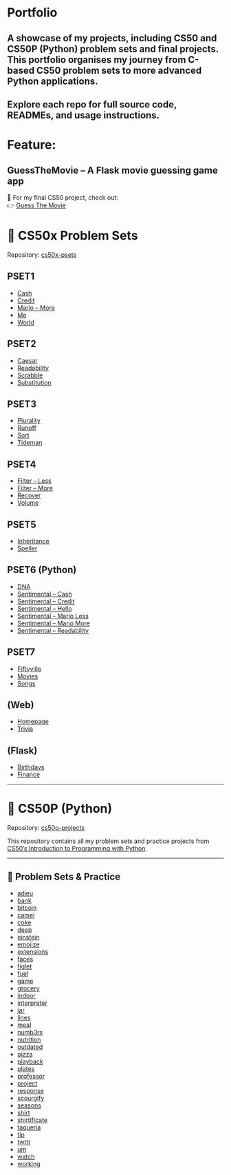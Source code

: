 # Portfolio

A showcase of my projects, including CS50 and CS50P (Python) problem sets and final projects.
This portfolio organises my journey from C-based CS50 problem sets to more advanced Python applications.
---
Explore each repo for full source code, READMEs, and usage instructions.
---
# Feature:
## **GuessTheMovie** – A Flask movie guessing game app
🔗 For my final CS50 project, check out:  
👉 [Guess The Movie](https://github.com/RaimondoSoleglio/guessthemovie)

# 📘 CS50x Problem Sets
Repository: [cs50x-psets](https://github.com/yourusername/cs50x-psets)

## PSET1
- [Cash](https://github.com/RaimondoSoleglio/CS50_psets/tree/main/pset1/cash)
- [Credit](https://github.com/RaimondoSoleglio/CS50_psets/tree/main/pset1/credit)
- [Mario – More](https://github.com/RaimondoSoleglio/CS50_psets/tree/main/pset1/mario-more)
- [Me](https://github.com/RaimondoSoleglio/CS50_psets/tree/main/pset1/me)
- [World](https://github.com/RaimondoSoleglio/CS50_psets/tree/main/pset1/world)

## PSET2
- [Caesar](https://github.com/RaimondoSoleglio/CS50_psets/tree/main/pset2/caesar)
- [Readability](https://github.com/RaimondoSoleglio/CS50_psets/tree/main/pset2/readability)
- [Scrabble](https://github.com/RaimondoSoleglio/CS50_psets/tree/main/pset2/scrabble)
- [Substitution](https://github.com/RaimondoSoleglio/CS50_psets/tree/main/pset2/substitution)

## PSET3
- [Plurality](https://github.com/RaimondoSoleglio/CS50_psets/tree/main/pset3/plurality)
- [Runoff](https://github.com/RaimondoSoleglio/CS50_psets/tree/main/pset3/runoff)
- [Sort](https://github.com/RaimondoSoleglio/CS50_psets/tree/main/pset3/sort)
- [Tideman](https://github.com/RaimondoSoleglio/CS50_psets/tree/main/pset3/tideman)

## PSET4
- [Filter – Less](https://github.com/RaimondoSoleglio/CS50_psets/tree/main/pset4/filter-less)
- [Filter – More](https://github.com/RaimondoSoleglio/CS50_psets/tree/main/pset4/filter-more)
- [Recover](https://github.com/RaimondoSoleglio/CS50_psets/tree/main/pset4/recover)
- [Volume](https://github.com/RaimondoSoleglio/CS50_psets/tree/main/pset4/volume)

## PSET5
- [Inheritance](https://github.com/RaimondoSoleglio/CS50_psets/tree/main/pset5/inheritance)
- [Speller](https://github.com/RaimondoSoleglio/CS50_psets/tree/main/pset5/speller)

## PSET6 (Python)
- [DNA](https://github.com/RaimondoSoleglio/CS50_psets/tree/main/pset6/dna)
- [Sentimental – Cash](https://github.com/RaimondoSoleglio/CS50_psets/tree/main/pset6/sentimental-cash)
- [Sentimental – Credit](https://github.com/RaimondoSoleglio/CS50_psets/tree/main/pset6/sentimental-credit)
- [Sentimental – Hello](https://github.com/RaimondoSoleglio/CS50_psets/tree/main/pset6/sentimental-hello)
- [Sentimental – Mario Less](https://github.com/RaimondoSoleglio/CS50_psets/tree/main/pset6/sentimental-mario-less)
- [Sentimental – Mario More](https://github.com/RaimondoSoleglio/CS50_psets/tree/main/pset6/sentimental-mario-more)
- [Sentimental – Readability](https://github.com/RaimondoSoleglio/CS50_psets/tree/main/pset6/sentimental-readability)

## PSET7
- [Fiftyville](https://github.com/RaimondoSoleglio/CS50_psets/tree/main/pset7/fiftyville)
- [Movies](https://github.com/RaimondoSoleglio/CS50_psets/tree/main/pset7/movies)
- [Songs](https://github.com/RaimondoSoleglio/CS50_psets/tree/main/pset7/songs)

## (Web)
- [Homepage](https://github.com/RaimondoSoleglio/CS50_psets/tree/main/pset8/homepage)
- [Trivia](https://github.com/RaimondoSoleglio/CS50_psets/tree/main/pset8/trivia)

## (Flask)
- [Birthdays](https://github.com/RaimondoSoleglio/CS50_psets/tree/main/pset9/birthdays)
- [Finance](https://github.com/RaimondoSoleglio/CS50_psets/tree/main/pset9/finance)
  
---

# 🐍 CS50P (Python)
Repository: [cs50p-projects](https://github.com/yourusername/cs50p-projects)

This repository contains all my problem sets and practice projects from [CS50’s Introduction to Programming with Python](https://cs50.harvard.edu/python).

---

## 📂 Problem Sets & Practice

- [adieu](https://github.com/RaimondoSoleglio/CS50P-psets/tree/main/adieu)
- [bank](https://github.com/RaimondoSoleglio/CS50P-psets/tree/main/bank)
- [bitcoin](https://github.com/RaimondoSoleglio/CS50P-psets/tree/main/bitcoin)
- [camel](https://github.com/RaimondoSoleglio/CS50P-psets/tree/main/camel)
- [coke](https://github.com/RaimondoSoleglio/CS50P-psets/tree/main/coke)
- [deep](https://github.com/RaimondoSoleglio/CS50P-psets/tree/main/deep)
- [einstein](https://github.com/RaimondoSoleglio/CS50P-psets/tree/main/einstein)
- [emojize](https://github.com/RaimondoSoleglio/CS50P-psets/tree/main/emojize)
- [extensions](https://github.com/RaimondoSoleglio/CS50P-psets/tree/main/extensions)
- [faces](https://github.com/RaimondoSoleglio/CS50P-psets/tree/main/faces)
- [figlet](https://github.com/RaimondoSoleglio/CS50P-psets/tree/main/figlet)
- [fuel](https://github.com/RaimondoSoleglio/CS50P-psets/tree/main/fuel)
- [game](https://github.com/RaimondoSoleglio/CS50P-psets/tree/main/game)
- [grocery](https://github.com/RaimondoSoleglio/CS50P-psets/tree/main/grocery)
- [indoor](https://github.com/RaimondoSoleglio/CS50P-psets/tree/main/indoor)
- [interpreter](https://github.com/RaimondoSoleglio/CS50P-psets/tree/main/interpreter)
- [jar](https://github.com/RaimondoSoleglio/CS50P-psets/tree/main/jar)
- [lines](https://github.com/RaimondoSoleglio/CS50P-psets/tree/main/lines)
- [meal](https://github.com/RaimondoSoleglio/CS50P-psets/tree/main/meal)
- [numb3rs](https://github.com/RaimondoSoleglio/CS50P-psets/tree/main/numb3rs)
- [nutrition](https://github.com/RaimondoSoleglio/CS50P-psets/tree/main/nutrition)
- [outdated](https://github.com/RaimondoSoleglio/CS50P-psets/tree/main/outdated)
- [pizza](https://github.com/RaimondoSoleglio/CS50P-psets/tree/main/pizza)
- [playback](https://github.com/RaimondoSoleglio/CS50P-psets/tree/main/playback)
- [plates](https://github.com/RaimondoSoleglio/CS50P-psets/tree/main/plates)
- [professor](https://github.com/RaimondoSoleglio/CS50P-psets/tree/main/professor)
- [project](https://github.com/RaimondoSoleglio/CS50P-psets/tree/main/project)
- [response](https://github.com/RaimondoSoleglio/CS50P-psets/tree/main/response)
- [scourgify](https://github.com/RaimondoSoleglio/CS50P-psets/tree/main/scourgify)
- [seasons](https://github.com/RaimondoSoleglio/CS50P-psets/tree/main/seasons)
- [shirt](https://github.com/RaimondoSoleglio/CS50P-psets/tree/main/shirt)
- [shirtificate](https://github.com/RaimondoSoleglio/CS50P-psets/tree/main/shirtificate)
- [taqueria](https://github.com/RaimondoSoleglio/CS50P-psets/tree/main/taqueria)
- [tip](https://github.com/RaimondoSoleglio/CS50P-psets/tree/main/tip)
- [twttr](https://github.com/RaimondoSoleglio/CS50P-psets/tree/main/twttr)
- [um](https://github.com/RaimondoSoleglio/CS50P-psets/tree/main/um)
- [watch](https://github.com/RaimondoSoleglio/CS50P-psets/tree/main/watch)
- [working](https://github.com/RaimondoSoleglio/CS50P-psets/tree/main/working)
